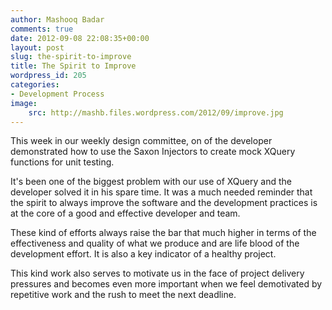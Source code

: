 ```yaml
---
author: Mashooq Badar
comments: true
date: 2012-09-08 22:08:35+00:00
layout: post
slug: the-spirit-to-improve
title: The Spirit to Improve
wordpress_id: 205
categories:
- Development Process
image:
    src: http://mashb.files.wordpress.com/2012/09/improve.jpg
---
```


This week in our weekly design committee, on of the developer demonstrated how to use the Saxon Injectors to create mock XQuery functions for unit testing.

It's been one of the biggest problem with our use of XQuery and the developer solved it in his spare time. It was a much needed reminder that the spirit to always improve the software and the development practices is at the core of a good and effective developer and team.

These kind of efforts always raise the bar that much higher in terms of the effectiveness and quality of what we produce and are life blood of the development effort. It is also a key indicator of a healthy project.

This kind work also serves to motivate us in the face of project delivery pressures and becomes even more important when we feel demotivated by repetitive work and the rush to meet the next deadline.
